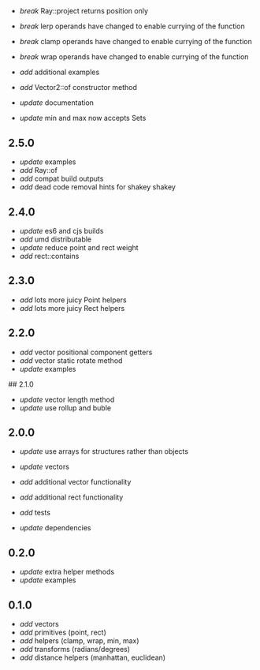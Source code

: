 
##

* _break_ Ray::project returns position only
* _break_ lerp operands have changed to enable currying of the function
* _break_ clamp operands have changed to enable currying of the function
* _break_ wrap operands have changed to enable currying of the function

* _add_ additional examples
* _add_ Vector2::of constructor method
* _update_ documentation
* _update_ min and max now accepts Sets

## 2.5.0

* _update_ examples
* _add_ Ray::of
* _add_ compat build outputs
* _add_ dead code removal hints for shakey shakey

## 2.4.0

* _update_ es6 and cjs builds
* _add_ umd distributable
* _update_ reduce point and rect weight
* _add_ rect::contains

## 2.3.0

* _add_ lots more juicy Point helpers
* _add_ lots more juicy Rect helpers

## 2.2.0

* _add_ vector positional component getters
* _add_ vector static rotate method
* _update_ examples

## 2.1.0

* _update_ vector length method
* _update_ use rollup and buble

## 2.0.0

* _update_ use arrays for structures rather than objects

* _update_ vectors
* _add_ additional vector functionality
* _add_ additional rect functionality
* _add_ tests
* _update_ dependencies

## 0.2.0

* _update_ extra helper methods
* _update_ examples

## 0.1.0

* _add_ vectors
* _add_ primitives (point, rect)
* _add_ helpers (clamp, wrap, min, max)
* _add_ transforms (radians/degrees)
* _add_ distance helpers (manhattan, euclidean)
